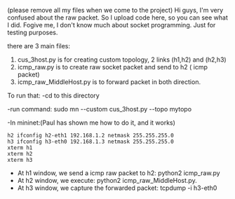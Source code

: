 (please remove all my files when we come to the project)
Hi guys, I'm very confused about the raw packet. So I upload code here, so you can see what I did. Fogive me, I don't know much about socket programming. Just for testing purposes. 

there are 3 main files:
1. cus_3host.py is for creating custom topology, 2 links (h1,h2) and (h2,h3)
2. icmp_raw.py is to create raw socket packet and send to h2 ( icmp packet)
3. icmp_raw_MiddleHost.py is to forward packet in both direction.

To run that:
-cd to this directory

-run command: sudo mn --custom cus_3host.py --topo mytopo

-In mininet:(Paul has shown me how to do it, and it works)

	h2 ifconfig h2-eth1 192.168.1.2 netmask 255.255.255.0
	h3 ifconfig h3-eth0 192.168.1.3 netmask 255.255.255.0
	xterm h1
	xterm h2
	xterm h3
- At h1 window, we send a icmp raw packet to h2: python2 icmp_raw.py
- At h2 window, we execute: python2 icmp_raw_MiddleHost.py.
- At h3 window, we capture the forwarded packet: tcpdump -i h3-eth0

   
